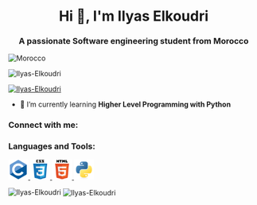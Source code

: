 <h1 align="center">Hi 👋, I'm Ilyas Elkoudri</h1>
<h3 align="center">A passionate Software engineering student from Morocco</h3>

<img src="https://raw.githubusercontent.com/lipis/flag-icons/master/icons/country-code/svg/xx.svg" alt=Morocco width="40" height="40"/>


<p align="left"> <img src="https://komarev.com/ghpvc/?username=Ilyas-Elkoudri&label=Profile%20views&color=0e75b6&style=flat" alt="Ilyas-Elkoudri" /> </p>

<p align="left"> <a href="https://github.com/ryo-ma/github-profile-trophy"><img src="https://github-profile-trophy.vercel.app/?username=Ilyas-Elkoudri" alt="Ilyas-Elkoudri" /></a> </p>

- 🌱 I’m currently learning **Higher Level Programming with Python**

<h3 align="left">Connect with me:</h3>
<p align="left">
</p>

<h3 align="left">Languages and Tools:</h3>
<p align="left"> 
<a href="https://www.cprogramming.com/" target="_blank" rel="noreferrer"> <img src="https://raw.githubusercontent.com/devicons/devicon/master/icons/c/c-original.svg" alt="c" width="40" height="40"/> </a> 
<a href="https://www.w3schools.com/css/" target="_blank" rel="noreferrer"> <img src="https://raw.githubusercontent.com/devicons/devicon/master/icons/css3/css3-original-wordmark.svg" alt="css3" width="40" height="40"/> </a> 
<a href="https://www.w3.org/html/" target="_blank" rel="noreferrer"> <img src="https://raw.githubusercontent.com/devicons/devicon/master/icons/html5/html5-original-wordmark.svg" alt="html5" width="40" height="40"/> </a> 
<a href="https://www.python.org" target="_blank" rel="noreferrer"> <img src="https://raw.githubusercontent.com/devicons/devicon/master/icons/python/python-original.svg" alt="python" width="40" height="40"/> </a> 
</p>

<p><img align="left" src="https://github-readme-stats.vercel.app/api/top-langs?username=Ilyas-Elkoudri&show_icons=true&locale=en&layout=compact" alt="Ilyas-Elkoudri" /></p>

<p> <img align="center" src="https://github-readme-stats.vercel.app/api?username=Ilyas-Elkoudri&show_icons=true&locale=en" alt="Ilyas-Elkoudri" /></p>
